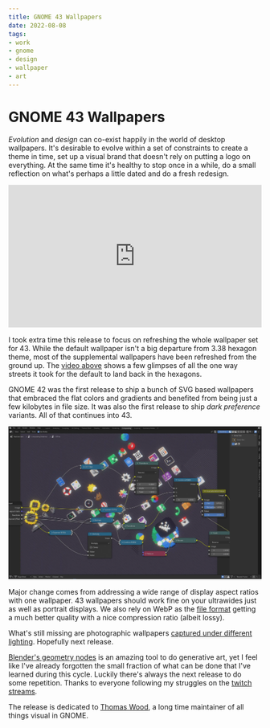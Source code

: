 ```yaml
---
title: GNOME 43 Wallpapers
date: 2022-08-08
tags:
- work
- gnome
- design
- wallpaper
- art
---
```


# GNOME 43 Wallpapers

*Evolution* and *design* can co-exist happily in the world of desktop wallpapers. It's desirable to evolve within a set of constraints to create a theme in time, set up a visual brand that doesn't rely on putting a logo on everything. At the same time it's healthy to stop once in a while, do a small reflection on what's perhaps a little dated and do a fresh redesign. 

<iframe src="https://player.vimeo.com/video/736863449?h=2cfc1f93b0&amp;badge=0&amp;autopause=0&amp;player_id=0&amp;app_id=58479" frameborder="0" allow="autoplay; fullscreen; picture-in-picture" allowfullscreen style="width: 100%; height: auto; aspect-ratio: 16 / 9;" title="GNOME 43 Wallpaper Streams"></iframe>

I took extra time this release to focus on refreshing the whole wallpaper set for 43. While the default wallpaper isn't a big departure from 3.38 hexagon theme, most of the supplemental wallpapers have been refreshed from the ground up. The [video above](https://vimeo.com/736863449) shows a few glimpses of all the one way streets it took for the default to land back in the hexagons.

GNOME 42 was the first release to ship a bunch of SVG based wallpapers that embraced the flat colors and gradients and benefited from being just a few kilobytes in file size. It was also the first release to ship *dark preference* variants. All of that continues into 43.

![Pixels in Blender](pixels-blender.webp)

Major change comes from addressing a wide range of display aspect ratios with one wallpaper. 43 wallpapers should work fine on your ultrawides just as well as portrait displays. We also rely on WebP as the [file format](https://gitlab.gnome.org/GNOME/gnome-shell/-/issues/5457) getting a much better quality with a nice compression ratio (albeit lossy).

What's still missing are photographic wallpapers [captured under different lighting](https://gitlab.gnome.org/GNOME/gnome-backgrounds/-/issues/20). Hopefully next release.

[Blender's geometry nodes](https://docs.blender.org/manual/en/latest/modeling/geometry_nodes/index.html) is an amazing tool to do generative art, yet I feel like I've already forgotten the small fraction of what can be done that I've learned during this cycle. Luckily there's always the next release to do some repetition. Thanks to everyone following my struggles on the [twitch streams](http://twitch.tv/jimmacfx).

The release is dedicated to [Thomas Wood](https://foundation.gnome.org/2016/02/12/remembering-thomas-wood/), a long time maintainer of all things visual in GNOME.